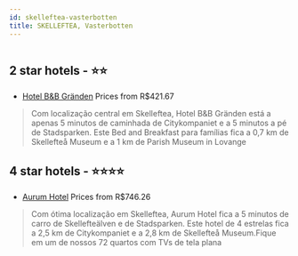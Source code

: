 ```yaml
---
id: skelleftea-vasterbotten
title: SKELLEFTEA, Vasterbotten
---
```


<center><img src="https://i.travelapi.com/hotels/1000000/600000/598300/598294/bb58ef53_z.jpg" alt="" /></center>


##  2 star hotels - ⭐️⭐️

-    [Hotel B&B Gränden](https://www.hurb.com/br/aud/https://www.hurb.com/br/hotels/skelleftea/hotel-b-b-granden-HT-0D88?cmp=18055) Prices from R$421.67
   > Com localização central em Skelleftea, Hotel B&B Gränden está a apenas 5 minutos de caminhada de Citykompaniet e a 5 minutos a pé de Stadsparken.  Este Bed and Breakfast para famílias fica a 0,7 km de Skellefteå Museum e a 1 km de Parish Museum in Lovange

##  4 star hotels - ⭐️⭐️⭐️⭐️

-    [Aurum Hotel](https://www.hurb.com/br/aud/https://www.hurb.com/br/hotels/skelleftea/aurum-hotel-HT-TPOV?cmp=18055) Prices from R$746.26
   > Com ótima localização em Skelleftea, Aurum Hotel fica a 5  minutos de carro de Skellefteälven e de Stadsparken.  Este hotel de 4 estrelas fica a 2,5 km de Citykompaniet e a 2,8 km de Skellefteå Museum.Fique em um de nossos 72 quartos com TVs de tela plana
